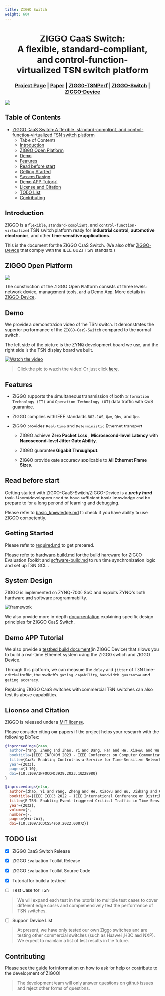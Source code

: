 ```yaml
---
title: ZIGGO Switch
weight: 600
---
```

<div align="center">

# ZIGGO CaaS Switch: A flexible, standard-compliant, and control-function-virtualized TSN switch platform

</div>

<h3 align="center">
    <a href="https://mobisense.github.io/ziggo_homepage/">Project Page</a> |
    <a href="https://ieeexplore.ieee.org/document/10228980">Paper</a> |
    <a href="https://github.com/MobiSense/Ziggo-TSNPerf">ZIGGO-TSNPerf</a> |
    <a href="https://github.com/Mobisense/Ziggo-CaaS-Switch">ZIGGO-Switch</a> |
    <a href="https://github.com/MobiSense/Ziggo-Device">ZIGGO-Device</a>
</h3>

</h3>

![](figs/banner.jpg)

## Table of Contents

- [ZIGGO CaaS Switch: A flexible, standard-compliant, and control-function-virtualized TSN switch platform](#ziggo-caas-switch-aflexiblestandard-compliant-andcontrol-function-virtualizedtsn-switch-platform)
  - [Table of Contents](#table-of-contents)
  - [Introduction](#introduction)
  - [ZIGGO Open Platform](#ziggo-open-platform)
  - [Demo](#demo)
  - [Features](#features)
  - [Read before start](#read-before-start)
  - [Getting Started](#getting-started)
  - [System Design](#system-design)
  - [Demo APP Tutorial](#demo-app-tutorial)
  - [License and Citation](#license-and-citation)
  - [TODO List](#todo-list)
  - [Contributing](#contributing)

## Introduction

ZIGGO is a `flexible`, `standard-compliant`, and `control-function-virtualized` TSN switch platform ready for **industrial control**, **automotive electronics**, and other **time-sensitive applications**.

This is the document for the ZIGGO CaaS Switch. (We also offer [ZIGGO-Device](https://github.com/Mobisense/Ziggo-Device) that comply with the IEEE 802.1 TSN standard.) 

## ZIGGO Open Platform

![](figs/demo-app.png)

The construction of the ZIGGO Open Platform consists of three levels: network device, management tools, and a Demo App. More details in [ZIGGO-Device](https://github.com/Mobisense/Ziggo-Device).

## Demo

We provide a demonstration video of the TSN switch. It demonstrates the superior performance of the `ZIGGO-CaaS-Switch` compared to the normal switch.

The left side of the picture is the ZYNQ development board we use, and the right side is the TSN display board we built.

[![Watch the video](figs/testbed.jpg)](https://cloud.tsinghua.edu.cn/f/b307da6840d84e5f9ff1/)

> Click the pic to watch the video! Or just click [here](https://cloud.tsinghua.edu.cn/f/b307da6840d84e5f9ff1/).

## Features

* ZIGGO supports the simultaneous transmission of both `Information Technology (IT)` and `Operation Technology (OT)` data traffic with QoS guarantee.

* ZIGGO complies with IEEE standards `802.1AS`, `Qav`, `Qbv`, and `Qcc`.

* ZIGGO provides `Real-time` and `Deterministic` Ethernet transport
  
  * ZIGGO achieve **Zero Packet Loss** , **Microsecond-level Latency** with **Nanosecond-level Jitter Gate Ability**.
  
  * ZIGGO guarantee **Gigabit Throughput**.
  
  * ZIGGO provide gate accuracy applicable to **All Ethernet Frame Sizes**.

## Read before start

Getting started with ZIGGO-CaaS-Switch/ZIGGO-Device is a ***pretty hard*** task. Users/developers need to have sufficient basic knowledge and be prepare to for a long periond of learning and debugging.

Please refer to [basic_knowledge.md](/ziggo_book/docs/switch/basic_knowledge/) to check if you have ability to use ZIGGO competently. 

## Getting Started

Please refer to [required.md](/ziggo_book/docs/switch/require/)  to  get prepared.

Please refer to [hardware-build.md](/ziggo_book/docs/switch/hardware-build/) for the build hardware for ZIGGO Evaluation Toolkit and [software-build.md](/ziggo_book/docs/switch/software-build/) to run time synchronization logic and set up TSN GCL .

## System Design

ZIGGO is implemented on ZYNQ-7000 SoC and exploits ZYNQ's both hardware and software programmability.

![framework](figs/framework.jpg)

We also provide more in-depth [documentation](/ziggo_book/docs/switch/system-design/) explaining specific design principles for ZIGGO CaaS Switch.

## Demo APP Tutorial

We also provide a [testbed build document](/ziggo_book/docs/device/testbed/)(in ZIGGO Device) that allows you to build a real-time Ethernet system using the ZIGGO swtich and ZIGGO Device.

Through this platform, we can measure the `delay` and `jitter` of TSN time-critcial traffic, the switch's `gating capability`, `bandwidth guarantee` and `gating accuracy`.

Replacing ZIGGO CaaS switches with commercial TSN switches can also test its above capabilities.

## License and Citation

ZIGGO is released under a [MIT license](https://github.com/MobiSense/Ziggo-CaaS-Switch/blob/main/LICENSE.txt). 

Please consider citing our papers if the project helps your research with the following BibTex:

```bibtex
@inproceedings{caas,
  author={Yang, Zheng and Zhao, Yi and Dang, Fan and He, Xiaowu and Wu, Jiahang and Cao, Hao and Wang, Zeyu and Liu, Yunhao},
  booktitle={IEEE INFOCOM 2023 - IEEE Conference on Computer Communications},
  title={CaaS: Enabling Control-as-a-Service for Time-Sensitive Networking},
  year={2023},
  pages={1-10},
  doi={10.1109/INFOCOM53939.2023.10228980}
}
```

```bibtex
@inproceedings{etsn,
  author={Zhao, Yi and Yang, Zheng and He, Xiaowu and Wu, Jiahang and Cao, Hao and Dong, Liang and Dang, Fan and Liu, Yunhao},
  booktitle={IEEE ICDCS 2022 - IEEE International Conference on Distributed Computing Systems}, 
  title={E-TSN: Enabling Event-triggered Critical Traffic in Time-Sensitive Networking for Industrial Applications}, 
  year={2022},
  volume={},
  number={},
  pages={691-701},
  doi={10.1109/ICDCS54860.2022.00072}}
```

## TODO List

- [x] ZIGGO CaaS Switch Release

- [x] ZIGGO Evaluation Toolkit Release

- [x] ZIGGO Evaluation Toolkit Source Code

- [x] Tutorial for build a testbed

- [ ] Test Case for TSN

> We will expand each test in the tutorial to multiple test cases to cover different edge cases and comprehensively test the performance of TSN switches.

- [ ] Support Device List

> At present, we have only tested our own Ziggo switches and are testing other commercial switches (such as Huawei ,H3C and NXP). We expect to maintain a list of test results in the future.

## Contributing

Please see the [guide](/ziggo_book/docs/switch/contributing/) for information on how to ask for help or contribute to the development of ZIGGO!

> The development team will only answer questions on github issues and reject other forms of questions.

